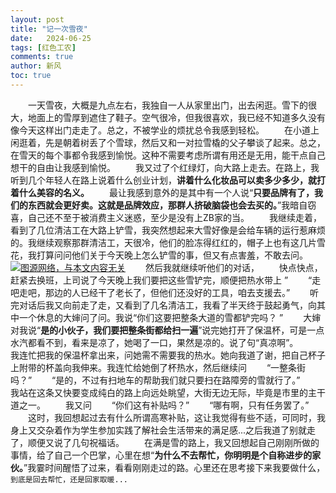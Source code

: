 ```yaml
---
layout: post
title: "记一次雪夜"
date:   2024-06-25
tags: [红色工农]
comments: true
author: 新风
toc: true
---
```

&emsp;&emsp;一天雪夜，大概是九点左右，我独自一人从家里出门，出去闲逛。雪下的很大，地面上的雪厚到遮住了鞋子。空气很冷，但我很喜欢，我已经不知道多久没有像今天这样出门走走了。总之，不被学业的烦扰总令我感到轻松。
&emsp;&emsp;在小道上闲逛着，先是朝着树丢了个雪球，然后又和一对拉雪橇的父子攀谈了起来。总之，在雪天的每个事都令我感到愉悦。这种不需要考虑所谓有用还是无用，能干点自己想干的自由让我感到愉悦。
&emsp;&emsp;我又过了个红绿灯，向大路上走去。在路上，我听到几个年轻人在路上说着什么创业计划，**讲着什么化妆品可以卖多少多少，就打着什么美容的名义。**
&emsp;&emsp;最让我感到意外的是其中有一个人说“**只要品牌有了，我们的东西就会更好卖。这就是品牌效应，那群人挤破脑袋也会去买的。**”我暗自窃喜，自己还不至于被消费主义迷惑，至少是没有上ZB家的当。
&emsp;&emsp;我继续走着，看到了几位清洁工在大路上铲雪，我突然想起来大雪好像是会给车辆的运行惹麻烦的。我继续观察那群清洁工，天很冷，他们的脸冻得红红的，帽子上也有这几片雪花，我打算问问他们关于今天晚上怎么铲雪的事，但又有点害羞，不敢去问。
[![图源网络，与本文内容无关](1 "图源网络，与本文内容无关")](https://raw.githubusercontent.com/hsgn1/hsgn1.github.io/master/images/202406/mmexport1719278885045.png "图源网络，与本文内容无关")
&emsp;&emsp;然后我就继续听他们的对话，
&emsp;&emsp;快点快点，赶紧去换班，上司说了今天晚上我们要把这些雪铲完，顺便把热水带上 ”
&emsp;&emsp;“走吧走吧，那边的人已经干了老长了，但他们还没好的工具，咱去支援去。”
&emsp;&emsp;听完对话后我又向前走了走，又看到了几名清洁工，我看了半天终于鼓起勇气，向其中一个休息的大婶问了问。我说“你们这要把整条大道的雪都铲完吗？ ”
&emsp;&emsp;大婶对我说“**是的小伙子，我们要把整条街都给扫一遍**”说完她打开了保温杯，可是一点水汽都看不到，看来是凉了，她喝了一口，果然是凉的。说了句“真凉啊”。
&emsp;&emsp;我连忙把我的保温杯拿出来，问她需不需要我的热水。她向我道了谢，把自己杯子上附带的杯盖向我伸来。我连忙给她倒了杯热水，然后继续问
&emsp;&emsp;“一整条街吗？”
&emsp;&emsp;“是的，不过有扫地车的帮助我们就只要扫在路障旁的雪就行了。”
&emsp;&emsp;我站在这条又快要变成纯白的路上向远处眺望，大街无边无际，毕竟是市里的主干道之一。
&emsp;&emsp;我又问
&emsp;&emsp;“你们这有补贴吗？”
&emsp;&emsp;“哪有啊，只有任务罢了。”
&emsp;&emsp;这时，我回想起过去有什么所谓高寒补贴，这让我觉得有些不适，可同时，我身上又交杂着作为学生参加实践了解社会生活带来的满足感...之后我道了别就走了，顺便又说了几句祝福话。
&emsp;&emsp;在满是雪的路上，我又回想起自己刚刚所做的事情，给了自己一个巴掌，心里在想“**为什么不去帮忙，你明明是个自称进步的家伙。**”我霎时间醒悟了过来，看看刚刚走过的路。心里还在思考接下来我要做什么，`到底是回去帮忙，还是回家取暖...`
